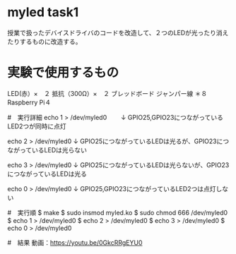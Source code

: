 # myled task1
授業で扱ったデバイスドライバのコードを改造して、２つのLEDが光ったり消えたりするものに改造する。

# 実験で使用するもの
LED(赤）×　２
抵抗（300Ω）×　２
ブレッドボード
ジャンパー線 ＊８
Raspberry Pi４

#　実行詳細
echo 1 > /dev/myled0
　　↓
GPIO25,GPIO23につながっているLED2つが同時に点灯

echo 2 > /dev/myled0
    ↓
GPIO25につながっているLEDは光るが、GPIO23につながっているLEDは光らない

echo 3 > /dev/myled0
    ↓
GPIO25につながっているLEDは光らないが、GPIO23につながっているLEDは光る
    
echo 0 > /dev/myled0
    ↓
GPIO25,GPIO23につながっているLED2つは点灯しない
    
#　実行順
$ make
$ sudo insmod myled.ko
$ sudo chmod 666 /dev/myled0
$ echo 1 > /dev/myled0
$ echo 2 > /dev/myled0
$ echo 3 > /dev/myled0
$ echo 0 > /dev/myled0

#　結果
動画：https://youtu.be/0GkcRRgEYU0


